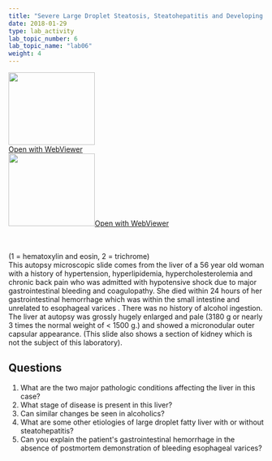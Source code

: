 ```yaml
---
title: "Severe Large Droplet Steatosis, Steatohepatitis and Developing Cirrhosis (H&amp;E)"
date: 2018-01-29
type: lab_activity
lab_topic_number: 6
lab_topic_name: "lab06"
weight: 4
---
```

<div class="entrybody">
<div class="thumbnail"><a href="http://virtualslides.cumc.columbia.edu/Liver%20Path%2005.svs/view.apml?" target="_blank"><img alt="" src="/assets/images/slide_liverpath05.jpg" width="170" height="143" class="mt-image-left"></a><br><a href="http://virtualslides.cumc.columbia.edu/Liver%20Path%2005.svs/view.apml?" target="_blank">Open with WebViewer</a></div><div class="thumbnail"><a href="http://virtualslides.cumc.columbia.edu/Liver%20Path%2004.svs/view.apml?" target="_blank"><img alt="" src="/assets/images/slide_liverpath04.jpg" width="170" height="143" class="mt-image-left"></a><a href="http://virtualslides.cumc.columbia.edu/Liver%20Path%2004.svs/view.apml?" target="_blank">Open with WebViewer</a></div>

<p><br clear="all"><br>
(1 = hematoxylin and eosin, 2 = trichrome)<br>
This autopsy microscopic slide comes from the liver of a 56 year old woman with a history of hypertension, hyperlipidemia, hypercholesterolemia and chronic back pain who was admitted with hypotensive shock due to major gastrointestinal bleeding and coagulopathy. She died within 24 hours of her gastrointestinal hemorrhage which was within the small intestine and unrelated to esophageal varices . There was no history of alcohol ingestion. The liver at autopsy was grossly hugely enlarged and pale (3180 g or nearly 3 times the normal weight of &lt; 1500 g.) and showed a micronodular outer capsular appearance. (This slide also shows a section of kidney which is not the subject of this laboratory).</p>

<h2>Questions</h2>


<ol>
<li> What are the two major pathologic conditions affecting the liver in this case?</li>
<li> What stage of disease is present in this liver?</li>
<li> Can similar changes be seen in alcoholics?</li>
<li> What are some other etiologies of large droplet fatty liver with or without steatohepatitis?</li>
<li> Can you explain the patient's gastrointestinal hemorrhage in the absence of postmortem demonstration of bleeding esophageal varices?</li>
</ol>


						
</div>
